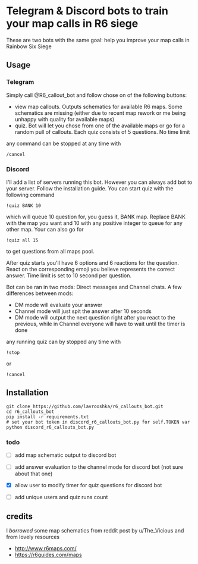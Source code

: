 # Telegram & Discord bots to train your map calls in R6 siege
These are two bots with the same goal: help you improve your map calls in Rainbow Six Siege  

## Usage
### Telegram
Simply call @R6_callout_bot and follow chose on of the following buttons:
* view map callouts. Outputs schematics for available R6 maps. Some schematics are missing (either due to recent map rework or me being unhappy with quality for available maps)
* quiz. Bot will let you chose from one of the available maps or go for a random pull of callouts. Each quiz consists of 5 questions. No time limit 

any command can be stopped at any time with 
```
/cancel
```


### Discord
I'll add a list of servers running this bot. However you can always add bot to your server. Follow the installation guide.
You can start quiz with the following command 
````
!quiz BANK 10
````
which will queue 10 question for, you guess it, BANK map. Replace BANK with the map you want and 10 with any positive integer to queue for any other map.
Your can also go for
````
!quiz all 15
```` 
to get questions from all maps pool.

After quiz starts you'll have 6 options and 6 reactions for the question. React on the corresponding emoji you believe represents the correct answer.
Time limit is set to 10 second per question. 

Bot can be ran in two mods: Direct messages and Channel chats. A few differences between mods:
* DM mode will evaluate your answer
* Channel mode will just spit the answer after 10 seconds
* DM mode will output the next question right after you react to the previous, while in Channel everyone will have to wait until the timer is done

any running quiz can by stopped any time with
````
!stop
````
or
````
!cancel
````

## Installation

```
git clone https://github.com/lavrooshka/r6_callouts_bot.git
cd r6_callouts_bot
pip install -r requirements.txt
# set your bot token in discord_r6_callouts_bot.py for self.TOKEN var 
python discord_r6_callouts_bot.py
```


### todo
- [ ] add map schematic output to discord bot
- [ ] add answer evaluation to the channel mode for discord bot (not sure about that one)
- [x] allow user to modify timer for quiz questions for discord bot
- [ ] add unique users and quiz runs count



## credits
I *borrowed* some map schematics from reddit post by u/The_Vicious
and from lovely resources 
* http://www.r6maps.com/
* https://r6guides.com/maps 

